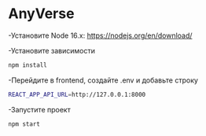 # AnyVerse

-Установите Node 16.x: <https://nodejs.org/en/download/>

-Установите зависимости
```bash
npm install
```

-Перейдите в frontend, создайте .env и добавьте строку
```bash
REACT_APP_API_URL=http://127.0.0.1:8000
```

-Запустите проект
```bash
npm start
```